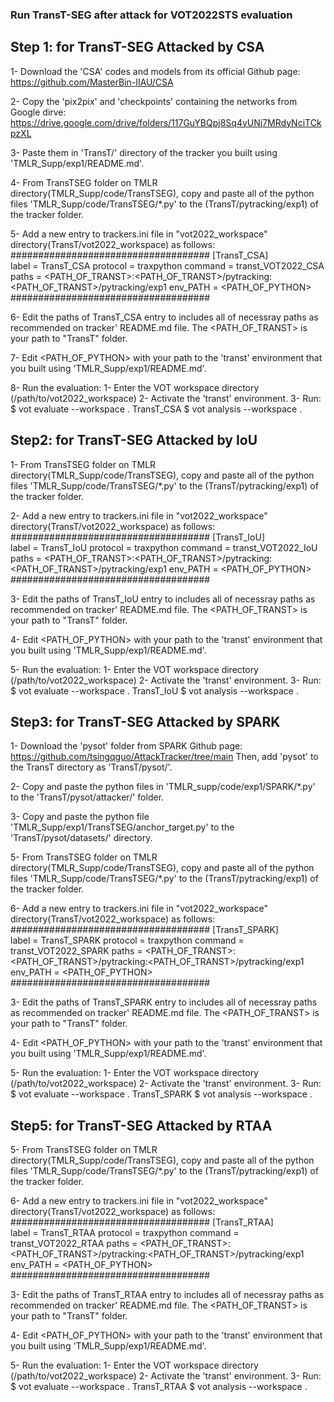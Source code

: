 ### Run TransT-SEG after attack for VOT2022STS evaluation

## Step 1: for TransT-SEG Attacked by CSA

1- Download the 'CSA' codes and models from its official Github page: https://github.com/MasterBin-IIAU/CSA

2- Copy the 'pix2pix' and 'checkpoints' containing the networks from Google dirve: https://drive.google.com/drive/folders/117GuYBQpj8Sq4yUNj7MRdyNciTCkpzXL

3- Paste them in 'TransT/' directory of the tracker you built using 'TMLR_Supp/exp1/README.md'. 

4- From TransTSEG folder on TMLR directory(TMLR_Supp/code/TransTSEG), copy and paste all of the python files 'TMLR_Supp/code/TransTSEG/*.py' to the (TransT/pytracking/exp1) of the tracker folder.

5- Add a new entry to trackers.ini file in "vot2022_workspace" directory(TransT/vot2022_workspace) as follows:
####################################
[TransT_CSA]  
label = TransT_CSA
protocol = traxpython
command =  transt_VOT2022_CSA
paths = <PATH_OF_TRANST>:<PATH_OF_TRANST>/pytracking:<PATH_OF_TRANST>/pytracking/exp1
env_PATH = <PATH_OF_PYTHON>
####################################

6- Edit the paths of TransT_CSA entry to includes all of necessray paths as recommended on tracker' README.md file.  The <PATH_OF_TRANST> is your path to "TransT" folder.

7- Edit <PATH_OF_PYTHON> with your path to the 'transt' environment that you built  using 'TMLR_Supp/exp1/README.md'. 

8- Run the evaluation:
    1- Enter the VOT workspace directory (/path/to/vot2022_workspace)
    2- Activate the 'transt' environment. 
    3- Run:
        $ vot evaluate --workspace . TransT_CSA
        $ vot analysis --workspace . 

## Step2: for TransT-SEG Attacked by IoU

1- From TransTSEG folder on TMLR directory(TMLR_Supp/code/TransTSEG), copy and paste all of the python files 'TMLR_Supp/code/TransTSEG/*.py' to the (TransT/pytracking/exp1) of the tracker folder.

2- Add a new entry to trackers.ini file in "vot2022_workspace" directory(TransT/vot2022_workspace) as follows:
####################################
[TransT_IoU]  
label = TransT_IoU
protocol = traxpython
command =  transt_VOT2022_IoU
paths = <PATH_OF_TRANST>:<PATH_OF_TRANST>/pytracking:<PATH_OF_TRANST>/pytracking/exp1
env_PATH = <PATH_OF_PYTHON>
####################################

3- Edit the paths of TransT_IoU entry to includes all of necessray paths as recommended on tracker' README.md file.  The <PATH_OF_TRANST> is your path to "TransT" folder.

4- Edit <PATH_OF_PYTHON> with your path to the 'transt' environment that you built  using 'TMLR_Supp/exp1/README.md'. 

5- Run the evaluation:
    1- Enter the VOT workspace directory (/path/to/vot2022_workspace)
    2- Activate the 'transt' environment. 
    3- Run:
        $ vot evaluate --workspace . TransT_IoU
        $ vot analysis --workspace . 


## Step3: for TransT-SEG Attacked by SPARK

1- Download the 'pysot' folder from SPARK Github page: https://github.com/tsingqguo/AttackTracker/tree/main 
Then, add 'pysot' to the TransT directory as 'TransT/pysot/'.

2- Copy and paste the python files in 'TMLR_supp/code/exp1/SPARK/*.py' to the 'TransT/pysot/attacker/' folder. 

3- Copy and paste the python file 'TMLR_Supp/exp1/TransTSEG/anchor_target.py' to the 'TransT/pysot/datasets/' directory. 

5- From TransTSEG folder on TMLR directory(TMLR_Supp/code/TransTSEG), copy and paste all of the python files 'TMLR_Supp/code/TransTSEG/*.py' to the (TransT/pytracking/exp1) of the tracker folder.

6- Add a new entry to trackers.ini file in "vot2022_workspace" directory(TransT/vot2022_workspace) as follows:
####################################
[TransT_SPARK]  
label = TransT_SPARK
protocol = traxpython
command =  transt_VOT2022_SPARK
paths = <PATH_OF_TRANST>:<PATH_OF_TRANST>/pytracking:<PATH_OF_TRANST>/pytracking/exp1
env_PATH = <PATH_OF_PYTHON>
####################################

3- Edit the paths of TransT_SPARK entry to includes all of necessray paths as recommended on tracker' README.md file.  The <PATH_OF_TRANST> is your path to "TransT" folder.

4- Edit <PATH_OF_PYTHON> with your path to the 'transt' environment that you built  using 'TMLR_Supp/exp1/README.md'. 

5- Run the evaluation:
    1- Enter the VOT workspace directory (/path/to/vot2022_workspace)
    2- Activate the 'transt' environment. 
    3- Run:
        $ vot evaluate --workspace . TransT_SPARK
        $ vot analysis --workspace . 


## Step5: for TransT-SEG Attacked by RTAA


5- From TransTSEG folder on TMLR directory(TMLR_Supp/code/TransTSEG), copy and paste all of the python files 'TMLR_Supp/code/TransTSEG/*.py' to the (TransT/pytracking/exp1) of the tracker folder.

6- Add a new entry to trackers.ini file in "vot2022_workspace" directory(TransT/vot2022_workspace) as follows:
####################################
[TransT_RTAA]  
label = TransT_RTAA
protocol = traxpython
command =  transt_VOT2022_RTAA
paths = <PATH_OF_TRANST>:<PATH_OF_TRANST>/pytracking:<PATH_OF_TRANST>/pytracking/exp1
env_PATH = <PATH_OF_PYTHON>
####################################

3- Edit the paths of TransT_RTAA entry to includes all of necessray paths as recommended on tracker' README.md file.  The <PATH_OF_TRANST> is your path to "TransT" folder.

4- Edit <PATH_OF_PYTHON> with your path to the 'transt' environment that you built  using 'TMLR_Supp/exp1/README.md'. 

5- Run the evaluation:
    1- Enter the VOT workspace directory (/path/to/vot2022_workspace)
    2- Activate the 'transt' environment. 
    3- Run:
        $ vot evaluate --workspace . TransT_RTAA
        $ vot analysis --workspace . 

